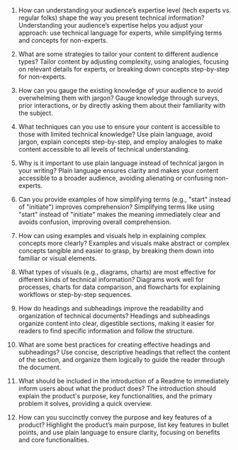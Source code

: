 
1. How can understanding your audience’s expertise level (tech experts vs. regular folks) shape the way you present technical information?
Understanding your audience’s expertise helps you adjust your approach: use technical language for experts, while simplifying terms and concepts for non-experts.

3. What are some strategies to tailor your content to different audience types?
Tailor content by adjusting complexity, using analogies, focusing on relevant details for experts, or breaking down concepts step-by-step for non-experts.

3. How can you gauge the existing knowledge of your audience to avoid overwhelming them with jargon?
Gauge knowledge through surveys, prior interactions, or by directly asking them about their familiarity with the subject.
4. What techniques can you use to ensure your content is accessible to those with limited technical knowledge?
Use plain language, avoid jargon, explain concepts step-by-step, and employ analogies to make content accessible to all levels of technical understanding.

6. Why is it important to use plain language instead of technical jargon in your writing?
Plain language ensures clarity and makes your content accessible to a broader audience, avoiding alienating or confusing non-experts.

6. Can you provide examples of how simplifying terms (e.g., "start" instead of "initiate") improves comprehension?
Simplifying terms like using "start" instead of "initiate" makes the meaning immediately clear and avoids confusion, improving overall comprehension.

8. How can using examples and visuals help in explaining complex concepts more clearly?
Examples and visuals make abstract or complex concepts tangible and easier to grasp, by breaking them down into familiar or visual elements.

8. What types of visuals (e.g., diagrams, charts) are most effective for different kinds of technical information?
Diagrams work well for processes, charts for data comparison, and flowcharts for explaining workflows or step-by-step sequences.

10. How do headings and subheadings improve the readability and organization of technical documents?
Headings and subheadings organize content into clear, digestible sections, making it easier for readers to find specific information and follow the structure.

10. What are some best practices for creating effective headings and subheadings?
Use concise, descriptive headings that reflect the content of the section, and organize them logically to guide the reader through the document.

11. What should be included in the introduction of a Readme to immediately inform users about what the product does?
The introduction should explain the product's purpose, key functionalities, and the primary problem it solves, providing a quick overview.

12. How can you succinctly convey the purpose and key features of a product?
Highlight the product’s main purpose, list key features in bullet points, and use plain language to ensure clarity, focusing on benefits and core functionalities.
